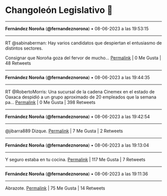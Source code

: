 # Changoleón Legislativo 🙈
*****
**Fernández Noroña** (**@fernandeznorona**) • 08-06-2023 a las 19:53:15
*****
RT @sabinaberman: Hay varios candidatos que despiertan el entusiasmo de distintos sectores. 


Consignar que Noroña goza del fervor de mucho…
[Permalink](https://twitter.com/fernandeznorona/status/1667016982850588672) | 0 Me Gusta | 48 Retweets
*****
**Fernández Noroña** (**@fernandeznorona**) • 08-06-2023 a las 19:44:35
*****
RT @RobertoMorris: Una sucursal de la cadena Cinemex en el estado de Oaxaca despidió a un grupo aproximado de 20 empleados que la semana pa…
[Permalink](https://twitter.com/fernandeznorona/status/1667014803821588480) | 0 Me Gusta | 398 Retweets
*****
**Fernández Noroña** (**@fernandeznorona**) • 08-06-2023 a las 19:42:54
*****
@jibarra889 Dizque.
[Permalink](https://twitter.com/fernandeznorona/status/1667014380339470336) | 7 Me Gusta | 2 Retweets
*****
**Fernández Noroña** (**@fernandeznorona**) • 08-06-2023 a las 19:13:04
*****
Y seguro estaba en tu cocina.
[Permalink](https://twitter.com/fernandeznorona/status/1667006872983838722) | 117 Me Gusta | 7 Retweets
*****
**Fernández Noroña** (**@fernandeznorona**) • 08-06-2023 a las 19:11:36
*****
Abrazote.
[Permalink](https://twitter.com/fernandeznorona/status/1667006504338112513) | 75 Me Gusta | 14 Retweets